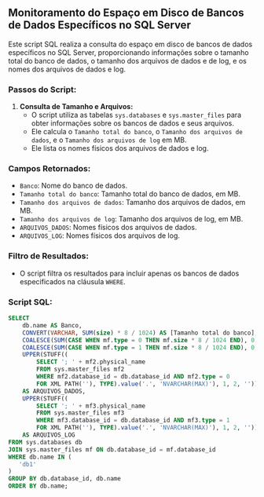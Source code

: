 ## Monitoramento do Espaço em Disco de Bancos de Dados Específicos no SQL Server

Este script SQL realiza a consulta do espaço em disco de bancos de dados específicos no SQL Server, proporcionando informações sobre o tamanho total do banco de dados, o tamanho dos arquivos de dados e de log, e os nomes dos arquivos de dados e log.

### Passos do Script:

1.  **Consulta de Tamanho e Arquivos:**
    * O script utiliza as tabelas `sys.databases` e `sys.master_files` para obter informações sobre os bancos de dados e seus arquivos.
    * Ele calcula o `Tamanho total do banco`, o `Tamanho dos arquivos de dados`, e o `Tamanho dos arquivos de log` em MB.
    * Ele lista os nomes físicos dos arquivos de dados e log.

### Campos Retornados:

* `Banco`: Nome do banco de dados.
* `Tamanho total do banco`: Tamanho total do banco de dados, em MB.
* `Tamanho dos arquivos de dados`: Tamanho dos arquivos de dados, em MB.
* `Tamanho dos arquivos de log`: Tamanho dos arquivos de log, em MB.
* `ARQUIVOS_DADOS`: Nomes físicos dos arquivos de dados.
* `ARQUIVOS_LOG`: Nomes físicos dos arquivos de log.

### Filtro de Resultados:

* O script filtra os resultados para incluir apenas os bancos de dados especificados na cláusula `WHERE`.

### Script SQL:

```sql
SELECT
    db.name AS Banco,
    CONVERT(VARCHAR, SUM(size) * 8 / 1024) AS [Tamanho total do banco],
    COALESCE(SUM(CASE WHEN mf.type = 0 THEN mf.size * 8 / 1024 END), 0) AS [Tamanho dos arquivos de dados],
    COALESCE(SUM(CASE WHEN mf.type = 1 THEN mf.size * 8 / 1024 END), 0) AS [Tamanho dos arquivos de log],
    UPPER(STUFF((
        SELECT '; ' + mf2.physical_name
        FROM sys.master_files mf2
        WHERE mf2.database_id = db.database_id AND mf2.type = 0
        FOR XML PATH(''), TYPE).value('.', 'NVARCHAR(MAX)'), 1, 2, ''))
    AS ARQUIVOS_DADOS,
    UPPER(STUFF((
        SELECT '; ' + mf3.physical_name
        FROM sys.master_files mf3
        WHERE mf3.database_id = db.database_id AND mf3.type = 1
        FOR XML PATH(''), TYPE).value('.', 'NVARCHAR(MAX)'), 1, 2, ''))
    AS ARQUIVOS_LOG
FROM sys.databases db
JOIN sys.master_files mf ON db.database_id = mf.database_id
WHERE db.name IN (
   'db1'
)
GROUP BY db.database_id, db.name
ORDER BY db.name;
```
